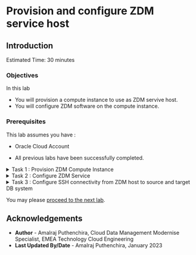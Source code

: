 # Provision and configure ZDM service host

## Introduction

Estimated Time: 30 minutes

### Objectives

In this lab

* You will provision a compute instance to use as ZDM servive host.
* You will configure ZDM software on the compute instance.

### Prerequisites

This lab assumes you have :

* Oracle Cloud Account

* All previous labs have been successfully completed.


<details><summary>Task 1 : Provision ZDM Compute Instance </summary>
<p>

1. Navigate to compute instance in Oracle Console.

   Click the Navigation Menu in the upper left, navigate to Compute and then select Instances.

   ![Image showing navigation to compute instance](./images/navigate_2_compute.png)

2. Select Compartment.

   Select the appropriate compartment on the left side of the console.

   ![Image showing the selection of compartment](./images/compartment.png)

3. Click on "Create Instance"

   ![Image showing option to create compute instance](./images/create_instance.png)

4. Enter Name for Compute

   Enter "zdm-host" as name for compute and select appropriate compartment if it is not already done.

   ![Image showing the name to be entered for compute](./images/compute_name.png)

5. Leave the Placement section as it is.

6. Select correct image.

   Under Image and Shape , click on Change image

   ![Image showing the option to change the image for compute](./images/os_image.png)

   Select Oracle Linux 7.9 and click on "Select Image"

   ![Image showing the OS image selected for compute](./images/os_selected.png)

7. Select VCN and Subnet.

   Under Networking , Select ZDM-VCN as VCN and Public Subnet-ZDM-VCN as Subnet.

   ![Image showing network selected](./images/network.png)

8. Upload SSH Keys.

   Under Add SSH Keys , upload the public ssh key generated earlier.

   ![Image showing option to upload ssh kesy](./images/ssh.png)

9. Specify custom boot volume.

   Under boot volume , select "Specify a custom boot volume size" and specify 150.

   ![Image showing custom boot volume size](./images/boot.png)
10. Click on Create to start the provisioning of Compute.

   In less than few minutes ZDM compute host will be provisioned.

We have successfully provisioned a compute instance for ZDM , please proceed to next task.

</p>
</details>

<details><summary>Task 2 : Configure ZDM Service </summary>
<p>

1. Login to ZDM host using the Public IP and ssh key file.

   ![Image showing Public IP for ZDM host ](./images/ip.png)

2. Expand the root FS

   Execute below command as "opc" user and press y and Enter when asked.

   sudo /usr/libexec/oci-growfs

   You will see an output similar to the one below.

   ![Image showing command to expand root FS](./images/expand_fs.png)

3. Check the existence of required packages for ZDM.

   ZDM software requires below packages to be installed.

   glibc-devel

   expect

   unzip

   libaio

   oraclelinux-developer-release-el7

   Execute the below command to identify already installed packages.
   ```console
   yum list installed glibc-devel expect unzip libaio oraclelinux-developer-release-e17
   ```
   You will receive an output similar to the one below which shows glibc-devel, libaio , oraclelinux-developer-release-e17 and unzip are alraady installed.

   ![Image showing pre installed packages for ZDM ](./images/pkg_preinstalled.png)

4. Install missing packages.

   We have seen that "expect" package is missing as per previous step output.

   Install the "expect" package using commands below.

   sudo yum install -y expect

   Sample output is shown below.

   ![Image showing installation of expect package](./images/expect_install.png)

5. Create user, group and directories required for ZDM.

   Switch to "root" user using below command.

   sudo su -

   Execute below commands.
   ```console
   groupadd zdm
   useradd -g zdm zdmuser
   mkdir -p /home/zdmuser/zdminstall
   mkdir /home/zdmuser/zdmhome
   mkdir /home/zdmuser/zdmbase
   chown -R zdmuser:zdm /home/zdmuser
   ```
6. Download ZDM software.

   Download the ZDM software from below URL.

   https://www.oracle.com/database/technologies/rac/zdm-downloads.html

7. Upload ZDM software to ZDM host.

   Upload the software to /tmp in ZDM host.

   Ensure that all users can read the .zip file.

8. Unzip the ZDM software.

   Switch user to "zdmuser" using below command.

   sudo su - zdmuser
   
   Unzip the ZDM software under /tmp directory.

   Notedown the path of unzipped folder. It will be /tmp/zdm21.3 for ZDM 21.3

9. Install ZDM software.

   Change directory to ZDM unzipped location using below command.

   cd /tmp/zdm21.3
   
   Execute the below command to install ZDM software.
   ```console
   ./zdminstall.sh setup oraclehome=/home/zdmuser/zdmhome oraclebase=/home/zdmuser/zdmbase ziploc=/tmp/zdm21.3/zdm_home.zip -zdm
   ```
   This will take couple of minutes.

   You will see output as below when ZDM service setup has been completed.

   ![Image showing ZDM service setup completion](./images/zdmservice.png)

10. Start ZDM service.

    Navigate using below command.

    cd /home/zdmuser/zdmhome/bin

    Execute below command to start ZDM.

    ./zdmservice start

    You will receive similar output as below once ZDM has been successfully started.

    ![Image showing successful start of ZDM service](./images/zdm_service_start.png)

11. Check ZDM service status.

    Execute below command to see the ZDM servive status.

    ./zdmservice status

    Sample output is given below.

    ![Image showing ZDM service status](./images/zdm_service_status.png)

We have successfuly installed ZDM software , please proceed to next task.

</p>
</details>

<details><summary>Task 3 : Configure SSH connectivity from ZDM host to source and target DB system </summary>
<p>

1. Add Source and Target Database IP and FQDN Details to /etc/hosts.

   We have to first collect source and target Private IP and FQDN from the console.

   a. Navigate to source database compute instance.

   Click the Navigation Menu in the upper left, navigate to Compute and then select Instances.

   ![Image showing navigation to compute instance](./images/nav_compute.png)

   Click on the ZDM-Source-DB compute host.

   Note down the private IP and FQDN under Primary VNIC section.

   ![Image showing private ip and  of source](./images/source_ip_fqdn.png)

   b. Navigate to Target Database System as below.

   ![Image showing navigation to Oracle Base Database](./images/navigate_oracle_base.png)

   Click on zdm-target-DB

   Click on Nodes under Resources section and note down the private IP and FQDN.

   ![Image showing private ip and fqdn of target database](./images/target_ip_fqdn.png)
   
   c. Edit /etc/hosts in ZDM host to add Source and Target Database System private IP and FQDN details collected in previous steps.

   Sample output after editing is shown below.

   ![Image showing contents of hosts file](./images/etc_host.png)

2. Copy the SSH private key to ZDM host

   Copy the ssh private key generated in earlier lab to ZDM host under zdmuser home (/home/zdmuser)

   Change the permission of private key as below.

   chmod 600 mykey.key

3. Verify SSH connectivity from ZDM to Source and Target DB system.

   Execute the below command to test the ssh connectivity.

   ssh -i <key_file_name> opc@zdm-source-db

   ssh -i <key_file_name> opc@zdm-target-db

   if the connectivity is sucessful then you will be able to login to source and target as shown below.

   ![Image showing successful ssh connectivity from zdm to source](./images/ssh_source_login.png)

</p>
</details>

You may please [proceed to the next lab](#next).

## Acknowledgements
* **Author** - Amalraj Puthenchira, Cloud Data Management Modernise Specialist, EMEA Technology Cloud Engineering
* **Last Updated By/Date** - Amalraj Puthenchira, January 2023




